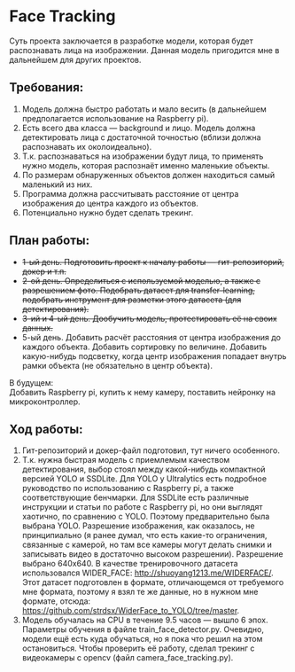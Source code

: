 # Face Tracking  

Суть проекта заключается в разработке модели, которая будет распознавать лица на изображении. Данная модель пригодится мне в дальнейшем для других проектов.

## Требования: 
1. Модель должна быстро работать и мало весить (в дальнейшем предполагается использование на Raspberry pi).  
2. Есть всего два класса — background и лицо. Модель должна детектировать лица с достаточной точностью (вблизи должна распознавать их околоидеально).  
3. Т.к. распознаваться на изображении будут лица, то применять нужно модель, которая распознаёт именно маленькие объекты.  
4. По размерам обнаруженных объектов должен находиться самый маленький из них.  
5. Программа должна рассчитывать расстояние от центра изображения до центра каждого из объектов.  
6. Потенциально нужно будет сделать трекинг.

## План работы:  
- ~~1-ый день. Подготовить проект к началу работы — гит-репозиторий, докер и т.п.~~  
- ~~2-ой день. Определиться с используемой моделью, а также с разрешением фото. Подобрать датасет для transfer-learning, подобрать инструмент для разметки этого датасета (для детектирования).~~  
- ~~3-ий и 4-ый день. Дообучить модель, протестировать её на своих данных.~~  
- 5-ый день. Добавить расчёт расстояния от центра изображения до каждого объекта. Добавить сортировку по величине. Добавить какую-нибудь подсветку, когда центр изображения попадает внутрь рамки объекта (не обязательно в центр объекта).  

В будущем:  
Добавить Raspberry pi, купить к нему камеру, поставить нейронку на микроконтроллер.

## Ход работы:
1. Гит-репозиторий и докер-файл подготовил, тут ничего особенного.
2. Т.к. нужна быстрая модель с приемлемым качеством детектирования, выбор стоял между какой-нибудь компактной версией YOLO и SSDLite. 
Для YOLO у Ultralytics есть подробное руководство по использованию с Raspberry pi, 
а также соответствующие бенчмарки. Для SSDLite есть различные инструкции и статьи по работе с Raspberry pi, 
но они выглядят хаотично, по сравнению с YOLO. Поэтому предварительно была выбрана YOLO. 
Разрешение изображения, как оказалось, не принципиально (я ранее думал, что есть какие-то ограничения, 
связанные с камерой, но там все камеры могут делать снимки и записывать видео в достаточно высоком разрешении). 
Разрешение выбрано 640x640. В качестве тренировочного датасета использовался WIDER_FACE: http://shuoyang1213.me/WIDERFACE/. 
Этот датасет подготовлен в формате, отличающемся от требуемого мне формата, поэтому я взял те же данные, 
но в нужном мне формате, отсюда: https://github.com/strdsx/WiderFace_to_YOLO/tree/master.  
3. Модель обучалась на CPU в течение 9.5 часов — вышло 6 эпох. Параметры обучения в файле train_face_detector.py. 
Очевидно, модели ещё есть куда обучаться, но я пока что решил на этом остановиться. Чтобы проверить её работу, 
сделал трекинг с видеокамеры с opencv (файл camera_face_tracking.py).  